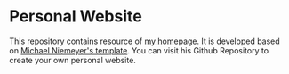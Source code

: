 # Personal Website

This repository contains resource of [my homepage](https://ztony0712.github.io/). It is developed based on [Michael Niemeyer's template](https://github.com/m-niemeyer/m-niemeyer.github.io). You can visit his Github Repository to create your own personal website.
